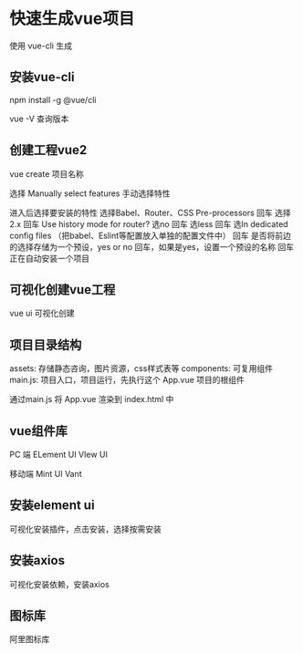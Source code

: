 # 快速生成vue项目

使用 vue-cli 生成

## 安装vue-cli

npm install -g @vue/cli

vue -V 查询版本

## 创建工程vue2

vue create 项目名称

选择 Manually select features 手动选择特性

进入后选择要安装的特性
选择Babel、Router、CSS Pre-processors
回车
选择 2.x
回车
Use history mode for router? 选no
回车
选less
回车
选In dedicated config files （把babel、Eslint等配置放入单独的配置文件中）
回车
是否将前边的选择存储为一个预设，yes or no
回车，如果是yes，设置一个预设的名称
回车
正在自动安装一个项目

## 可视化创建vue工程

vue ui
可视化创建

## 项目目录结构

assets: 存储静态咨询，图片资源，css样式表等
components: 可复用组件
main.js: 项目入口，项目运行，先执行这个
App.vue 项目的根组件

通过main.js 将 App.vue 渲染到 index.html 中

## vue组件库

PC 端
ELement UI
VIew UI

移动端
Mint UI
Vant

## 安装element ui

可视化安装插件，点击安装，选择按需安装

## 安装axios

可视化安装依赖，安装axios

## 图标库

阿里图标库


